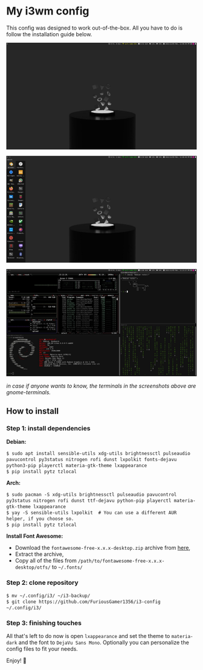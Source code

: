 # My i3wm config
This config was designed to work out-of-the-box. All you have to do is follow the installation guide below.

![screenshot-1](screenshots/screenshot-1.jpg)

![screenshot-2](screenshots/screenshot-2.jpg)

![screenshot-3](screenshots/screenshot-3.jpg)

*in case if anyone wants to know, the terminals in the screenshots above are gnome-terminals.*

## How to install

### Step 1: install dependencies

**Debian:**
```
$ sudo apt install sensible-utils xdg-utils brightnessctl pulseaudio pavucontrol py3status nitrogen rofi dunst lxpolkit fonts-dejavu python3-pip playerctl materia-gtk-theme lxappearance
$ pip install pytz tzlocal
```

**Arch:**
```
$ sudo pacman -S xdg-utils brightnessctl pulseaudio pavucontrol py3status nitrogen rofi dunst ttf-dejavu python-pip playerctl materia-gtk-theme lxappearance
$ yay -S sensible-utils lxpolkit  # You can use a different AUR helper, if you choose so.
$ pip install pytz tzlocal
```

**Install Font Awesome:**
* Download the `fontawesome-free-x.x.x-desktop.zip` archive from [here](https://github.com/FortAwesome/Font-Awesome/releases/latest),
* Extract the archive,
* Copy all of the files from `/path/to/fontawesome-free-x.x.x-desktop/otfs/` to `~/.fonts/`

### Step 2: clone repository

```
$ mv ~/.config/i3/ ~/i3-backup/
$ git clone https://github.com/FuriousGamer1356/i3-config ~/.config/i3/
```

### Step 3: finishing touches

All that's left to do now is open `lxappearance` and set the theme to `materia-dark` and the font to `DejaVu Sans Mono`. Optionally you can personalize the config files to fit your needs.

Enjoy! :tada:
